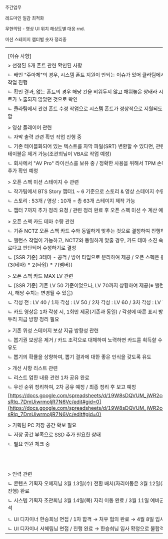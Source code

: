 주간업무

레드마인 일감 
최적화


무한의탑 - 영상 UI 위치 해상도별 대응 rnd.

미션 스테이지 챕터별 숫자 정리중



|   |   |   |   |   |   |
|---|---|---|---|---|---|
|||||||
|||||||
|[이슈 사항]||||||
|> 선정된 5개 폰트 관련 확인된 사항||||||
|ㄴ 배민 "주아체"의 경우, 시스템 폰트 지원이 안되는 이슈가 있어 클라팀에서 확인 작업 진행||||||
|ㄴ 확인 결과, 없는 폰트의 경우 해당 칸을 비워두지 않고 채워놓은 상태라 시스템 폰트가 노출되지 않았던 것으로 확인||||||
|ㄴ 클라팀에서 관련 폰트 수정 작업으로 시스템 폰트가 정상적으로 지원되도록 처리함||||||
|||||||
|> 영상 플레이어 관련||||||
|ㄴ 자막 출력 관련 확인 작업 진행 중||||||
|ㄴ 기존 테이블화되어 있는 텍스트를 자막 파일(SRT) 변환할 수 있다면, 관련 스트링 테이블은 제거 가능(조관희님이 VBA로 작업 예정)||||||
|ㄴ 회사에서 "AV Pro" 라이선스를 보유 중 / 정확한 사용을 위해서 TPM 손미진님이 추가 확인 예정||||||
|||||||
|> 오픈 스펙 미션 스테이지 수 관련||||||
|ㄴ 작가팀에서 BTS Story 챕터1 ~ 6 기준으로 스토리 & 영상 스테이지 수량 체크||||||
|ㄴ 스토리 : 53개 / 영상 : 10개 = 총 63개 스테이지 제작 가능||||||
|ㄴ 챕터 7까지 추가 정리 요청 / 관련 정리 완료 후 오픈 스펙 미션 수 계산 예정||||||
|||||||
|> 오픈 스펙 카드 테마 수량 관련||||||
|ㄴ 기존 NCTZ 오픈 스펙 카드 수와 동일하게 맞추는 것으로 결정하여 진행하였으나||||||
|ㄴ 밸런스 작업이 가능하고, NCTZ와 동일하게 맞출 경우, 카드 테마 소진 속도가 빠르다고 판단되어 수정하기로 결정||||||
|ㄴ [SSR 기준] 3테마 - 공격 / 방어 타입으로 분리하여 제공 / 오픈 스펙은 총 42장(3(테마) * 2(타입) * 7(멤버))||||||
|||||||
|> 오픈 스펙 카드 MAX LV 관련||||||
|ㄴ [SSR 기준] 기존 LV 50 기준이었으나, LV 70까지 상향하여 제공(※ 밸런스 진행 시, 해당 수치는 변경될 수 있음)||||||
|ㄴ 각성 전 : LV 40 / 1차 각성 : LV 50 / 2차 각성 : LV 60 / 3차 각성 : LV 70||||||
|ㄴ 카드 영상은 1차 각성 시, 1회만 제공(기존과 동일) / 각성에 따른 표시 방법과 테두리 지급 방향 정리 필요||||||
|||||||
|> 기존 위성 스테이지 보상 지급 방향성 관련||||||
|ㄴ 뽑기권 보상은 제거 / 카드 조각으로 대체하여 노력하면 카드를 획득할 수 있도록 유도||||||
|ㄴ 뽑기의 확률을 상향하여, 뽑기 결과에 대한 좋은 인식을 갖도록 유도||||||
|||||||
|> 개선 사항 리스트 관련||||||
|ㄴ 리스트 업한 내용 관련 1차 공유 완료||||||
|ㄴ 우선 순위 정리하여, 2차 공유 예정 / 최종 정리 후 보고 예정||||||
|[https://docs.google.com/spreadsheets/d/19W8sDQVUM_jWR2co9nEA-sRlq_7DmUiwrmoljR7N6Vc/edit#gid=0](https://docs.google.com/spreadsheets/d/19W8sDQVUM_jWR2co9nEA-sRlq_7DmUiwrmoljR7N6Vc/edit#gid=0)||||||
|||||||
|> 기획팀 PC 저장 공간 확보 필요||||||
|ㄴ 저장 공간 부족으로 SSD 추가 필요한 상태||||||
|ㄴ 필요 인원 체크 중||||||
|||||||
|||||||
|||||||
|||||||
|||||||
|||||||
|||||||
|||||||
|||||||
|||||||
|||||||
|> 인력 관련||||||
|ㄴ 콘텐츠 기획자 오혜지님 3월 13일(수) 전환 배치(자리이동은 3월 12일(화) 6시 진행) 완료||||||
|ㄴ 시스템 기획자 조관희님 3월 14일(목) 자리 이동 완료 / 3월 11일 예비군 훈련 참석||||||
|||||||
|ㄴ UI 디자이너 한승희님 면접 / 1차 합격 → 처우 협의 완료 → 4월 8일 입사로 확정||||||
|ㄴ UI 디자이너 서혜림님 면접 / 진행 완료 → 한승희님 입사 확정으로 불합격 처리||||||
